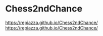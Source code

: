 # Chess2ndChance



https://repiazza.github.io/Chess2ndChance/
https://repiazza.github.io/Chess2ndChance/


